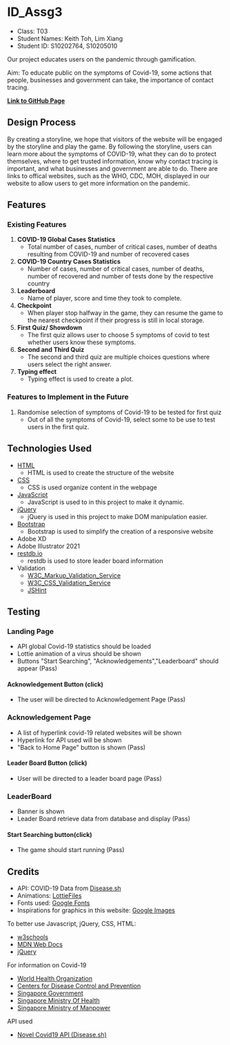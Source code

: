 # ID_Assg3
* Class: T03
* Student Names: Keith Toh, Lim Xiang
* Student ID: S10202764, S10205010

Our project educates users on the pandemic through gamification.

Aim: To educate public on the symptoms of Covid-19, some actions that people, businesses and government can take, the importance of contact tracing.

__[Link to GitHub Page](https://keithtohx.github.io/ID_Assignment3/)__
## Design Process
By creating a storyline, we hope that visitors of the website will be engaged by the storyline and play the game. By following the storyline, users can learn more about the symptoms of COVID-19, what they can do to protect themselves, where to get trusted information, know why contact tracing is important, and what businesses and government are able to do. There are links to offical websites, such as the WHO, CDC, MOH, displayed in our website to allow users to get more information on the pandemic. 
## Features
### Existing Features
1. __COVID-19 Global Cases Statistics__
    * Total number of cases, number of critical cases, number of deaths resulting from COVID-19 and number of recovered cases
2. __COVID-19 Country Cases Statistics__
    * Number of cases, number of critical cases, number of deaths, number of recovered and number of tests done by the respective country
3. __Leaderboard__
    * Name of player, score and time they took to complete.
4. __Checkpoint__
    * When player stop halfway in the game, they can resume the game to the nearest checkpoint if their progress is still in local storage.
5. __First Quiz/ Showdown__
    * The first quiz allows user to choose 5 symptoms of covid to test whether users know these symptoms.
6. __Second and Third Quiz__
    * The second and third quiz are multiple choices questions where users select the right answer.
7. __Typing effect__
    * Typing effect is used to create a plot.


### Features to Implement in the Future
1. Randomise selection of symptoms of Covid-19 to be tested for first quiz
   * Out of all the symptoms of Covid-19, select some to be use to test users in the first quiz.
## Technologies Used
* [HTML](https://developer.mozilla.org/en-US/docs/Web/HTML)
  * HTML is used to create the structure of the website
* [CSS](https://developer.mozilla.org/en-US/docs/Web/CSS)
  * CSS is used organize content in the webpage
* [JavaScript](https://www.javascript.com/)
  * JavaScript is used to in this project to make it dynamic.
* [jQuery](https://jquery.com/)
  * jQuery is used in this project to make DOM manipulation easier.
* [Bootstrap](https://getbootstrap.com/)
  * Bootstrap is used to simplify the creation of a responsive website
* Adobe XD
* Adobe Illustrator 2021
* [restdb.io](https://restdb.io/)
  * restdb is used to store leader board information 
* Validation
  * [W3C_Markup_Validation_Service](https://validator.w3.org/)
  * [W3C_CSS_Validation_Service](https://jigsaw.w3.org/css-validator/)
  * [JSHint](https://jshint.com/)
## Testing
### Landing Page
* API global Covid-19 statistics should be loaded
* Lottie animation of a virus should be shown
* Buttons "Start Searching", "Acknowledgements","Leaderboard" should appear
(Pass)
#### Acknowledgement Button (click)
* The user will be directed to Acknowledgement Page
(Pass)
### Acknowledgement Page
* A list of hyperlink covid-19 related websites will be shown
* Hyperlink for API used will be shown
* "Back to Home Page" button is shown
(Pass)
#### Leader Board Button (click)
* User will be directed to a leader board page
(Pass)
### LeaderBoard
* Banner is shown
* Leader Board retrieve data from database and display
(Pass)

#### Start Searching button(click)
* The game should start running
(Pass)
## Credits
* API: COVID-19 Data from [Disease.sh](https://disease.sh/docs/)
* Animations: [LottieFiles](https://lottiefiles.com/)
* Fonts used: [Google Fonts](https://fonts.google.com/)
* Inspirations for graphics in this website: [Google Images](https://www.google.com/imghp?hl=en)

To better use Javascript, jQuery, CSS, HTML:
* [w3schools](https://www.w3schools.com/)
* [MDN Web Docs](https://developer.mozilla.org/en-US/)
* [jQuery](https://jquery.com/)
  
For information on Covid-19
* [World Health Organization](https://www.who.int/)
* [Centers for Disease Control and Prevention](https://www.cdc.gov/)
* [Singapore Government](https://www.gov.sg/)
* [Singapore Ministry Of Health](https://www.moh.gov.sg/covid-19)
* [Singapore Ministry of Manpower](https://www.mom.gov.sg/covid-19)

API used
* [Novel Covid19 API (Disease.sh)](https://disease.sh/docs/)